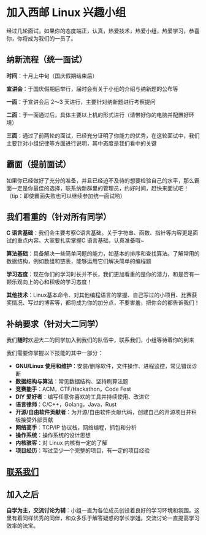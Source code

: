 # 加入西邮 Linux 兴趣小组

经过几轮面试，如果你的态度端正，认真，热爱技术，热爱小组，热爱学习，恭喜你，你将成为我们的一员了。

## 纳新流程（统一面试）

**时间**：十月上中旬（国庆假期结束后）

**宣讲会**：于国庆假期后举行，届时会有关于小组的介绍与纳新题的公布等

**一面**：于宣讲会后 2～3 天进行，主要针对纳新题进行考察提问

**二面**：于一面通过后，具体主要以上机的形式进行（请带好你的电脑并配置好环境）

**三面**：通过了前两轮的面试，已经充分证明了你能力的优秀，在这轮面试中，我们主要针对小组纪律等方面进行说明，其中态度是我们看中的关键

## 霸面（提前面试）

如果你已经做好了充分的准备，并且已经迫不及待的想要检验自己的水平，那么霸面一定是你最佳的选择，联系纳新群里的管理员，约好时间，赶快来面试吧！<br>
（tip：即使霸面失败也可以继续参加统一面试哟）

## 我们看重的（针对所有同学）

**C 语言基础**：我们会主要考察C语言基础。关于字符串、函数、指针等内容更是面试的重点内容。大家要扎实掌握C 语言基础，认真准备哦~

**算法基础**：具备解决一些简单问题的能力，如基本的排序和查找算法。了解常用的数据结构，例如数组和链表，能够运用它们解决简单的编程题

**学习态度**：现在你们的学习时长并不长，我们更加看重的是你的潜力，和是否有一颗乐观向上的心和积极的学习态度！

**其他技术**：Linux基本命令、对其他编程语言的掌握、自己写过的小项目、比赛获奖情况、写过的博客等，都将成为你的加分点，不要害羞，把你会的都告诉我们！

## 补纳要求（针对大二同学）

我们**随时**欢迎大二的同学加入到我们的队伍中，联系我们，小组等待着你的到来

我们需要你掌握以下技能的其中一部分：

- **GNU/Linux 使用和维护**：安装/删除软件，文件操作、进程监控，常见错误诊断
- **数据结构与算法**：常见数据结构、坚持刷算法题
- **竞赛能手**：ACM，CTF/Hackathon，Code Fest
- **DIY 爱好者**：编写任意你喜欢的工具并持续使用、改进它
- **语言律师**：C/C++，Golang，Java，Rust
- **开源/自由软件贡献者**：为开源/自由软件贡献代码，创建自己的开源项目并积极接受外部贡献
- **网络高手**：TCP/IP 协议栈，网络编程，抓包和分析
- **操作系统**：操作系统的设计思想
- **内核骇客**：对 Linux 内核有一定的了解
- **项目经历**：写过至少一个完整的项目，有一定的项目经验
## [联系我们](/info/contact)

## 加入之后

**自学为主，交流讨论为辅**：小组一直为各位成员创设着良好的学习环境和氛围。这里有着同样优秀的同伴，和众多乐于解答疑惑的学长学姐。交流讨论一直提高学习效率的法宝。
